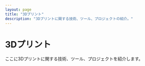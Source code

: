 ```yaml
---
layout: page
title: "3Dプリント"
description: "3Dプリントに関する技術、ツール、プロジェクトの紹介。"
---
```


# 3Dプリント

ここに3Dプリントに関する技術、ツール、プロジェクトを紹介します。
